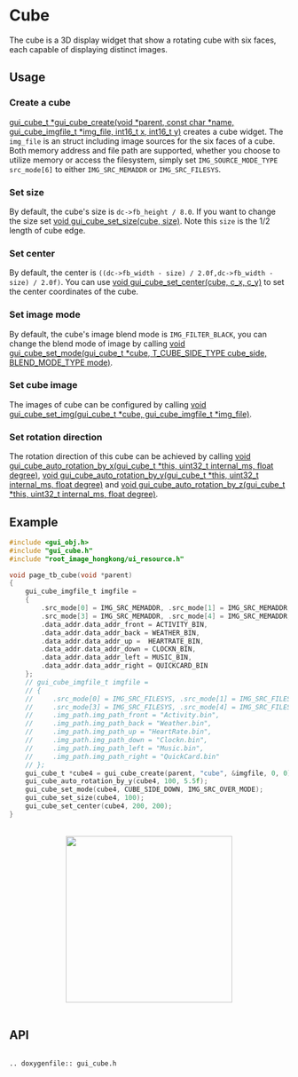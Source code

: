 # Cube

The cube is a 3D display widget that show a rotating cube with six faces, each capable of displaying distinct images.

## Usage
### Create a cube
[gui_cube_t *gui_cube_create(void *parent,  const char *name, gui_cube_imgfile_t *img_file, int16_t x, int16_t y)](#gui_cube_create) creates a cube widget. The `img_file` is an struct including image sources for the six faces of a cube. Both memory address and file path are supported, whether you choose to utilize memory or access the filesystem, simply set `IMG_SOURCE_MODE_TYPE src_mode[6]` to either `IMG_SRC_MEMADDR` or `IMG_SRC_FILESYS`.

### Set size
By default, the cube's size is `dc->fb_height / 8.0`. If you want to change the size set [void gui_cube_set_size(cube, size)](#gui_cube_set_size). Note this `size` is the 1/2 length of cube edge.

### Set center
By default, the center is `((dc->fb_width - size) / 2.0f,dc->fb_width - size) / 2.0f)`. You can use [void gui_cube_set_center(cube, c_x, c_y)](#gui_cube_set_center) to set the center coordinates of the cube.

### Set image mode
By default, the cube's image blend mode is `IMG_FILTER_BLACK`, you can change the blend mode of image by calling [void gui_cube_set_mode(gui_cube_t *cube, T_CUBE_SIDE_TYPE cube_side, BLEND_MODE_TYPE mode)](#gui_cube_set_mode).

### Set cube image
The images of cube can be configured by calling [void gui_cube_set_img(gui_cube_t *cube, gui_cube_imgfile_t *img_file)](#gui_cube_set_img).

### Set rotation direction
The rotation direction of this cube can be achieved by calling [void gui_cube_auto_rotation_by_x(gui_cube_t *this, uint32_t internal_ms, float degree)](#gui_cube_auto_rotation_by_x), [void gui_cube_auto_rotation_by_y(gui_cube_t *this, uint32_t internal_ms, float degree)](#gui_cube_auto_rotation_by_y) and [void gui_cube_auto_rotation_by_z(gui_cube_t *this, uint32_t internal_ms, float degree)](#gui_cube_auto_rotation_by_z).


## Example
```c
#include <gui_obj.h>
#include "gui_cube.h"
#include "root_image_hongkong/ui_resource.h"

void page_tb_cube(void *parent)
{
    gui_cube_imgfile_t imgfile =
    {
        .src_mode[0] = IMG_SRC_MEMADDR, .src_mode[1] = IMG_SRC_MEMADDR, .src_mode[2] = IMG_SRC_MEMADDR,
        .src_mode[3] = IMG_SRC_MEMADDR, .src_mode[4] = IMG_SRC_MEMADDR, .src_mode[5] = IMG_SRC_MEMADDR,
        .data_addr.data_addr_front = ACTIVITY_BIN,
        .data_addr.data_addr_back = WEATHER_BIN,
        .data_addr.data_addr_up =  HEARTRATE_BIN,
        .data_addr.data_addr_down = CLOCKN_BIN,
        .data_addr.data_addr_left = MUSIC_BIN,
        .data_addr.data_addr_right = QUICKCARD_BIN
    };
    // gui_cube_imgfile_t imgfile =
    // {
    //     .src_mode[0] = IMG_SRC_FILESYS, .src_mode[1] = IMG_SRC_FILESYS, .src_mode[2] = IMG_SRC_FILESYS,
    //     .src_mode[3] = IMG_SRC_FILESYS, .src_mode[4] = IMG_SRC_FILESYS, .src_mode[5] = IMG_SRC_FILESYS,
    //     .img_path.img_path_front = "Activity.bin",
    //     .img_path.img_path_back = "Weather.bin",
    //     .img_path.img_path_up = "HeartRate.bin",
    //     .img_path.img_path_down = "Clockn.bin",
    //     .img_path.img_path_left = "Music.bin",
    //     .img_path.img_path_right = "QuickCard.bin"
    // };
    gui_cube_t *cube4 = gui_cube_create(parent, "cube", &imgfile, 0, 0);
    gui_cube_auto_rotation_by_y(cube4, 100, 5.5f);
    gui_cube_set_mode(cube4, CUBE_SIDE_DOWN, IMG_SRC_OVER_MODE);
    gui_cube_set_size(cube4, 100);
    gui_cube_set_center(cube4, 200, 200);
}
```
<br/>
<div style="text-align: center"><img width= "300" src="https://docs.realmcu.com/HoneyGUI/image/widgets/cube.gif"></div>
<br/>

## API

```eval_rst

.. doxygenfile:: gui_cube.h

```
